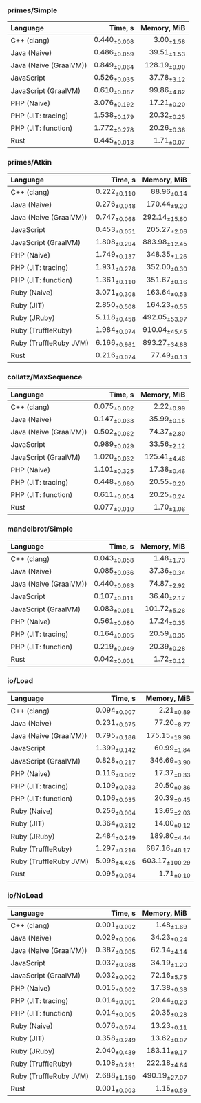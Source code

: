 ### primes/Simple

| Language | Time, s | Memory, MiB |
| :------- | ------: | ----------: |
| C++ (clang) |  0.440<sub>±0.008</sub> |       3.00<sub>±1.58</sub> |
| Java (Naive) |  0.486<sub>±0.059</sub> |      39.51<sub>±1.53</sub> |
| Java (Naive (GraalVM)) |  0.849<sub>±0.064</sub> |     128.19<sub>±9.90</sub> |
| JavaScript |  0.526<sub>±0.035</sub> |      37.78<sub>±3.12</sub> |
| JavaScript (GraalVM) |  0.610<sub>±0.087</sub> |      99.86<sub>±4.82</sub> |
| PHP (Naive) |  3.076<sub>±0.192</sub> |      17.21<sub>±0.20</sub> |
| PHP (JIT: tracing) |  1.538<sub>±0.179</sub> |      20.32<sub>±0.25</sub> |
| PHP (JIT: function) |  1.772<sub>±0.278</sub> |      20.26<sub>±0.36</sub> |
| Rust |  0.445<sub>±0.013</sub> |       1.71<sub>±0.07</sub> |


### primes/Atkin

| Language | Time, s | Memory, MiB |
| :------- | ------: | ----------: |
| C++ (clang) |  0.222<sub>±0.110</sub> |      88.96<sub>±0.14</sub> |
| Java (Naive) |  0.276<sub>±0.048</sub> |     170.44<sub>±9.20</sub> |
| Java (Naive (GraalVM)) |  0.747<sub>±0.068</sub> |     292.14<sub>±15.80</sub> |
| JavaScript |  0.453<sub>±0.051</sub> |     205.27<sub>±2.06</sub> |
| JavaScript (GraalVM) |  1.808<sub>±0.294</sub> |     883.98<sub>±12.45</sub> |
| PHP (Naive) |  1.749<sub>±0.137</sub> |     348.35<sub>±1.26</sub> |
| PHP (JIT: tracing) |  1.931<sub>±0.278</sub> |     352.00<sub>±0.30</sub> |
| PHP (JIT: function) |  1.361<sub>±0.110</sub> |     351.67<sub>±0.16</sub> |
| Ruby (Naive) |  3.071<sub>±0.308</sub> |     163.64<sub>±0.53</sub> |
| Ruby (JIT) |  2.850<sub>±0.508</sub> |     164.23<sub>±0.55</sub> |
| Ruby (JRuby) |  5.118<sub>±0.458</sub> |     492.05<sub>±53.97</sub> |
| Ruby (TruffleRuby) |  1.984<sub>±0.074</sub> |     910.04<sub>±45.45</sub> |
| Ruby (TruffleRuby JVM) |  6.166<sub>±0.961</sub> |     893.27<sub>±34.88</sub> |
| Rust |  0.216<sub>±0.074</sub> |      77.49<sub>±0.13</sub> |


### collatz/MaxSequence

| Language | Time, s | Memory, MiB |
| :------- | ------: | ----------: |
| C++ (clang) |  0.075<sub>±0.002</sub> |       2.22<sub>±0.99</sub> |
| Java (Naive) |  0.147<sub>±0.033</sub> |      35.99<sub>±0.15</sub> |
| Java (Naive (GraalVM)) |  0.502<sub>±0.062</sub> |      74.37<sub>±2.80</sub> |
| JavaScript |  0.989<sub>±0.029</sub> |      33.56<sub>±2.12</sub> |
| JavaScript (GraalVM) |  1.020<sub>±0.032</sub> |     125.41<sub>±4.46</sub> |
| PHP (Naive) |  1.101<sub>±0.325</sub> |      17.38<sub>±0.46</sub> |
| PHP (JIT: tracing) |  0.448<sub>±0.060</sub> |      20.55<sub>±0.20</sub> |
| PHP (JIT: function) |  0.611<sub>±0.054</sub> |      20.25<sub>±0.24</sub> |
| Rust |  0.077<sub>±0.010</sub> |       1.70<sub>±1.06</sub> |


### mandelbrot/Simple

| Language | Time, s | Memory, MiB |
| :------- | ------: | ----------: |
| C++ (clang) |  0.043<sub>±0.058</sub> |       1.48<sub>±1.73</sub> |
| Java (Naive) |  0.085<sub>±0.036</sub> |      37.36<sub>±0.34</sub> |
| Java (Naive (GraalVM)) |  0.440<sub>±0.063</sub> |      74.87<sub>±2.92</sub> |
| JavaScript |  0.107<sub>±0.011</sub> |      36.40<sub>±2.17</sub> |
| JavaScript (GraalVM) |  0.083<sub>±0.051</sub> |     101.72<sub>±5.26</sub> |
| PHP (Naive) |  0.561<sub>±0.080</sub> |      17.24<sub>±0.35</sub> |
| PHP (JIT: tracing) |  0.164<sub>±0.005</sub> |      20.59<sub>±0.35</sub> |
| PHP (JIT: function) |  0.219<sub>±0.049</sub> |      20.39<sub>±0.28</sub> |
| Rust |  0.042<sub>±0.001</sub> |       1.72<sub>±0.12</sub> |


### io/Load

| Language | Time, s | Memory, MiB |
| :------- | ------: | ----------: |
| C++ (clang) |  0.094<sub>±0.007</sub> |       2.21<sub>±0.89</sub> |
| Java (Naive) |  0.231<sub>±0.075</sub> |      77.20<sub>±8.77</sub> |
| Java (Naive (GraalVM)) |  0.795<sub>±0.186</sub> |     175.15<sub>±19.96</sub> |
| JavaScript |  1.399<sub>±0.142</sub> |      60.99<sub>±1.84</sub> |
| JavaScript (GraalVM) |  0.828<sub>±0.217</sub> |     346.69<sub>±3.90</sub> |
| PHP (Naive) |  0.116<sub>±0.062</sub> |      17.37<sub>±0.33</sub> |
| PHP (JIT: tracing) |  0.109<sub>±0.033</sub> |      20.50<sub>±0.36</sub> |
| PHP (JIT: function) |  0.106<sub>±0.035</sub> |      20.39<sub>±0.45</sub> |
| Ruby (Naive) |  0.256<sub>±0.004</sub> |      13.65<sub>±2.03</sub> |
| Ruby (JIT) |  0.364<sub>±0.312</sub> |      14.00<sub>±0.12</sub> |
| Ruby (JRuby) |  2.484<sub>±0.249</sub> |     189.80<sub>±4.44</sub> |
| Ruby (TruffleRuby) |  1.297<sub>±0.216</sub> |     687.16<sub>±48.17</sub> |
| Ruby (TruffleRuby JVM) |  5.098<sub>±4.425</sub> |     603.17<sub>±100.29</sub> |
| Rust |  0.095<sub>±0.054</sub> |       1.71<sub>±0.10</sub> |


### io/NoLoad

| Language | Time, s | Memory, MiB |
| :------- | ------: | ----------: |
| C++ (clang) |  0.001<sub>±0.002</sub> |       1.48<sub>±1.69</sub> |
| Java (Naive) |  0.029<sub>±0.006</sub> |      34.23<sub>±0.24</sub> |
| Java (Naive (GraalVM)) |  0.387<sub>±0.005</sub> |      62.14<sub>±4.14</sub> |
| JavaScript |  0.032<sub>±0.038</sub> |      34.19<sub>±1.20</sub> |
| JavaScript (GraalVM) |  0.032<sub>±0.002</sub> |      72.16<sub>±5.75</sub> |
| PHP (Naive) |  0.015<sub>±0.002</sub> |      17.38<sub>±0.38</sub> |
| PHP (JIT: tracing) |  0.014<sub>±0.001</sub> |      20.44<sub>±0.23</sub> |
| PHP (JIT: function) |  0.014<sub>±0.005</sub> |      20.35<sub>±0.28</sub> |
| Ruby (Naive) |  0.076<sub>±0.074</sub> |      13.23<sub>±0.11</sub> |
| Ruby (JIT) |  0.358<sub>±0.249</sub> |      13.62<sub>±0.07</sub> |
| Ruby (JRuby) |  2.040<sub>±0.439</sub> |     183.11<sub>±9.17</sub> |
| Ruby (TruffleRuby) |  0.108<sub>±0.291</sub> |     222.18<sub>±4.64</sub> |
| Ruby (TruffleRuby JVM) |  2.688<sub>±1.150</sub> |     490.19<sub>±27.07</sub> |
| Rust |  0.001<sub>±0.003</sub> |       1.15<sub>±0.59</sub> |


